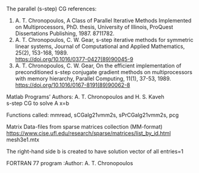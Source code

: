 The parallel  (s-step) CG  references:
1. A. T. Chronopoulos, A Class of Parallel Iterative Methods Implemented on Multiprocessors,  PhD. thesis,  University of Illinois, ProQuest Dissertations Publishing, 1987. 8711782. 
2. A. T. Chronopoulos, C. W. Gear, s-step iterative methods for symmetric linear systems, 
 Journal of Computational and Applied Mathematics, 25(2), 153-168, 1989.  
https://doi.org/10.1016/0377-0427(89)90045-9      
3. A. T. Chronopoulos, C. W. Gear, On the efficient implementation of preconditioned s-step conjugate gradient methods on multiprocessors  with memory hierarchy, Parallel Computing, 11(1),  37-53, 1989.  
https://doi.org/10.1016/0167-8191(89)90062-8       

Matlab Programs’ Authors: A. T. Chronopoulos and H. S. Kaveh                
 s-step CG to solve A x=b 
 
Functions called: mmread, sCGalg21vmm2s, sPrCGalg21vmm2s, pcg  
 
 Matrix Data-files from sparse matrices collection (MM-format) 
 https://www.cise.ufl.edu/research/sparse/matrices/list_by_id.html              
   mesh3e1.mtx 

The right-hand side b is created to have solution vector of all entries=1  

FORTRAN 77 program :Author:  A. T. Chronopoulos 

